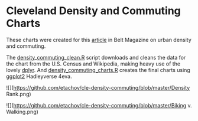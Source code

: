 # Cleveland Density and Commuting Charts

These charts were created for this <a href="http://beltmag.com/why-cant-cleveland-be-more-like-a-bicycle/" target="_blank">article</a> in Belt Magazine on urban density and commuting.

The <a href="https://github.com/etachov/cle-density-commuting/blob/master/density_commuting_clean.R" target="_blank">density_commuting_clean.R</a> script downloads and cleans the data for the chart from the U.S. Census and Wikipedia, making heavy use of the lovely <a href="http://blog.rstudio.org/2014/01/17/introducing-dplyr/" target="_blank">dplyr</a>. And <a href="https://github.com/etachov/cle-density-commuting/blob/master/density_commuting_charts.R" target="_blank">density_commuting_charts.R</a> creates the final charts using <a href="http://ggplot2.org/" target="_blank">ggplot2</a> Hadleyverse 4eva.


![](https://github.com/etachov/cle-density-commuting/blob/master/Density Rank.png)

![](https://github.com/etachov/cle-density-commuting/blob/master/Biking v. Walking.png)